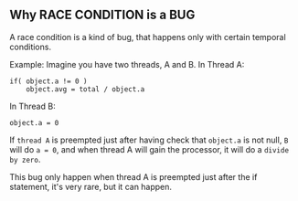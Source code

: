 



## Why RACE CONDITION is a BUG
A race condition is a kind of bug, that happens only with certain temporal conditions.

Example: Imagine you have two threads, A and B.
In Thread A:
```
if( object.a != 0 )
    object.avg = total / object.a
```  
In Thread B:
```
object.a = 0
```
If `thread A` is preempted just after having check that `object.a` is not null, `B` will do `a = 0`, and when thread A will gain the processor, it will do a `divide by zero`.

This bug only happen when thread A is preempted just after the if statement, it's very rare, but it can happen.
